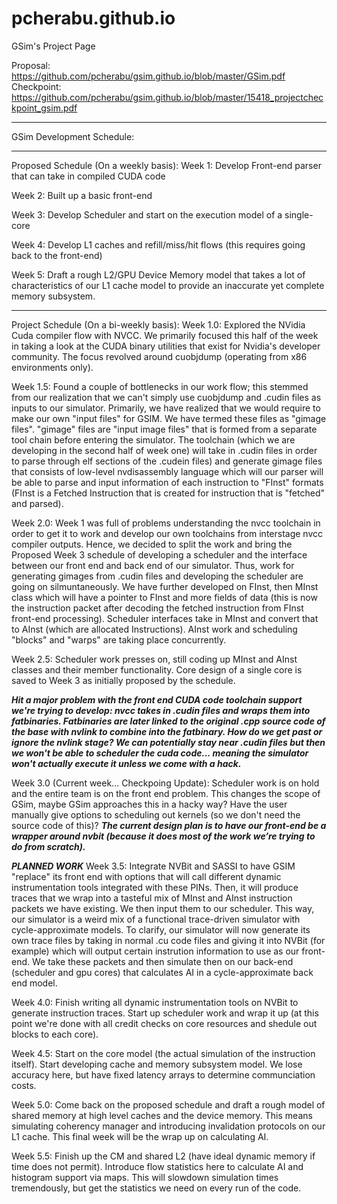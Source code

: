 # pcherabu.github.io
GSim's Project Page

Proposal: https://github.com/pcherabu/gsim.github.io/blob/master/GSim.pdf
Checkpoint: https://github.com/pcherabu/gsim.github.io/blob/master/15418_projectcheckpoint_gsim.pdf

_________________________________________________________________________________________________________________________________
GSim Development Schedule:
________________________________________________________________________

Proposed Schedule (On a weekly basis):
Week 1: Develop Front-end parser that can take in compiled CUDA code

Week 2: Built up a basic front-end

Week 3: Develop Scheduler and start on the execution model of a single-core

Week 4: Develop L1 caches and refill/miss/hit flows (this requires going back to the front-end)

Week 5: Draft a rough L2/GPU Device Memory model that takes a lot of characteristics of our L1 cache model to provide an inaccurate yet complete memory subsystem.

------------------------------------------------------------------------
Project Schedule (On a bi-weekly basis):
Week 1.0: Explored the NVidia Cuda compiler flow with NVCC. We primarily focused this half of the week in taking a look at the CUDA binary utilities that exist for Nvidia's developer community. The focus revolved around cuobjdump (operating from x86 environments only).

Week 1.5: Found a couple of bottlenecks in our work flow; this stemmed from our realization that we can't simply use cuobjdump and .cudin files as inputs to our simulator. Primarily, we have realized that we would require to make our own "input files" for GSIM. We have termed these files as "gimage files". "gimage" files are "input image files" that is formed from a separate tool chain before entering the simulator. The toolchain (which we are developing in the second half of week one) will take in .cudin files in order to parse through elf sections of the .cudein files) and generate gimage files that consists of low-level nvdisassembly language which will our parser will be able to parse and input information of each instruction to "FInst" formats (FInst is a Fetched Instruction that is created for instruction that is "fetched" and parsed).

Week 2.0: Week 1 was full of problems understanding the nvcc toolchain in order to get it to work and develop our own toolchains from interstage nvcc compiler outputs. Hence, we decided to split the work and bring the Proposed Week 3 schedule of developing a scheduler and the interface between our front end and back end of our simulator. Thus, work for generating gimages from .cudin files and developing the scheduler are going on silmuntaneously. We have further developed on FInst, then MInst class which will have a pointer to FInst and more fields of data (this is now the instruction packet after decoding the fetched instruction from FInst front-end processing). Scheduler interfaces take in MInst and convert that to AInst (which are allocated Instructions). AInst work and scheduling "blocks" and "warps" are taking place concurrently.

Week 2.5: Scheduler work presses on, still coding up MInst and AInst classes and their member functionality. Core design of a single core is saved to Week 3 as initially proposed by the schedule.

***Hit a major problem with the front end CUDA code toolchain support we're trying to develop: nvcc takes in .cudin files and wraps them into fatbinaries. Fatbinaries are later linked to the original .cpp source code of the base with nvlink to combine into the fatbinary. How do we get past or ignore the nvlink stage? We can potentially stay near .cudin files but then we won't be able to scheduler the cuda code... meaning the simulator won't actually execute it unless we come with a hack.***

Week 3.0 (Current week... Checkpoing Update): Scheduler work is on hold and the entire team is on the front end problem. This changes the scope of GSim, maybe GSim approaches this in a hacky way? Have the user manually give options to scheduling out kernels (so we don't need the source code of this)? ***The current design plan is to have our front-end be a wrapper around nvbit (because it does most of the work we’re trying to do from scratch).***

***PLANNED WORK***
Week 3.5: Integrate NVBit and SASSI to have GSIM "replace" its front end with options that will call different dynamic instrumentation tools integrated with these PINs. Then, it will produce traces that we wrap into a tasteful mix of MInst and AInst instruction packets we have existing. We then input them to our scheduler. This way, our simulator is a weird mix of a functional trace-driven simulator with cycle-approximate models. To clarify, our simulator will now generate its own trace files by taking in normal .cu code files and giving it into NVBit (for example) which will output certain instrution information to use as our front-end. We take these packets and then simulate then on our back-end (scheduler and gpu cores) that calculates AI in a cycle-approximate back end model.

Week 4.0: Finish writing all dynamic instrumentation tools on NVBit to generate instruction traces. Start up scheduler work and wrap it up (at this point we're done with all credit checks on core resources and shedule out blocks to each core).

Week 4.5: Start on the core model (the actual simulation of the instruction itself). Start developing cache and memory subsystem model. We lose accuracy here, but have fixed latency arrays to determine communciation costs.

Week 5.0: Come back on the proposed schedule and draft a rough model of shared memory at high level caches and the device memory. This means simulating coherency manager and introducing invalidation protocols on our L1 cache. This final week will be the wrap up on calculating AI.

Week 5.5: Finish up the CM and shared L2 (have ideal dynamic memory if time does not permit). Introduce flow statistics here to calculate AI and histogram support via maps. This will slowdown simulation times tremendously, but get the statistics we need on every run of the code.
